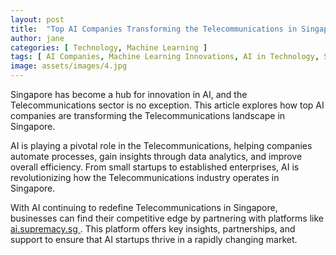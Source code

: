 ```yaml
---
layout: post
title:  "Top AI Companies Transforming the Telecommunications in Singapore"
author: jane
categories: [ Technology, Machine Learning ]
tags: [ AI Companies, Machine Learning Innovations, AI in Technology, Smart Cities ]
image: assets/images/4.jpg
---
```


Singapore has become a hub for innovation in AI, and the Telecommunications sector is no exception. This article explores how top AI companies are transforming the Telecommunications landscape in Singapore.

AI is playing a pivotal role in the Telecommunications, helping companies automate processes, gain insights through data analytics, and improve overall efficiency. From small startups to established enterprises, AI is revolutionizing how the Telecommunications industry operates in Singapore.

With AI continuing to redefine Telecommunications in Singapore, businesses can find their competitive edge by partnering with platforms like <a href="https://ai.supremacy.sg" target="_blank"> ai.supremacy.sg </a>. This platform offers key insights, partnerships, and support to ensure that AI startups thrive in a rapidly changing market.
